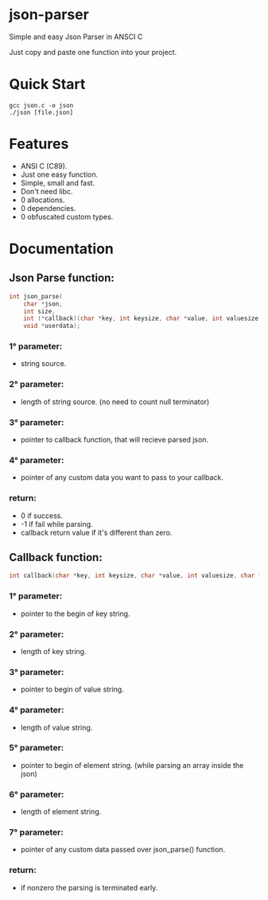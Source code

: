 # json-parser
Simple and easy Json Parser in ANSCI C

Just copy and paste one function into your project.

# Quick Start
```console
gcc json.c -o json
./json [file.json]
```

# Features
- ANSI C (C89).
- Just one easy function.
- Simple, small and fast.
- Don't need libc.
- 0 allocations.
- 0 dependencies.
- 0 obfuscated custom types.

# Documentation

## Json Parse function:
```c
int json_parse(
	char *json,
	int size,
	int (*callback)(char *key, int keysize, char *value, int valuesize, char *element, int elementsize, void *userdata),
	void *userdata);
```

### 1° parameter:
  - string source.
### 2° parameter:
  - length of string source. (no need to count null terminator)
### 3° parameter:
  - pointer to callback function, that will recieve parsed json.
### 4° parameter:
  - pointer of any custom data you want to pass to your callback.
### return:
  - 0 if success.
  - -1 if fail while parsing.
  - callback return value if it's different than zero.

## Callback function:
```c
int callback(char *key, int keysize, char *value, int valuesize, char *element, int elementsize, void *userdata);
```
### 1° parameter:
  - pointer to the begin of key string.
### 2° parameter:
  - length of key string.
### 3° parameter:
  - pointer to begin of value string.
### 4° parameter:
  - length of value string.
### 5° parameter:
  - pointer to begin of element string. (while parsing an array inside the json)
### 6° parameter:
  - length of element string.
### 7° parameter:
  - pointer of any custom data passed over json_parse() function.
### return:
  - if nonzero the parsing is terminated early.
